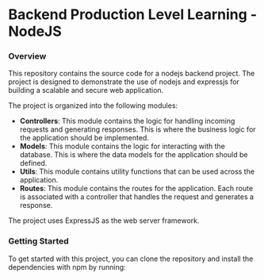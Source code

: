 <h1>Backend Production Level Learning - NodeJS </h1>
<h3>Overview</h3>

This repository contains the source code for a nodejs backend project. The project is designed to demonstrate the use of nodejs and expressjs for building a scalable and secure web application.

The project is organized into the following modules:

- **Controllers**: This module contains the logic for handling incoming requests and generating responses. This is where the business logic for the application should be implemented.
- **Models**: This module contains the logic for interacting with the database. This is where the data models for the application should be defined.
- **Utils**: This module contains utility functions that can be used across the application.
- **Routes**: This module contains the routes for the application. Each route is associated with a controller that handles the request and generates a response.

The project uses ExpressJS as the web server framework.


<h3>Getting Started</h3>

To get started with this project, you can clone the repository and install the dependencies with npm by running:



